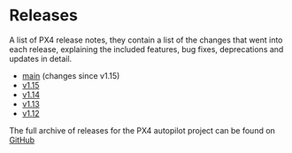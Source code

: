 # Releases

A list of PX4 release notes, they contain a list of the changes that went into each release, explaining the included features, bug fixes, deprecations and updates in detail.

- [main](../releases/main.md) (changes since v1.15)
- [v1.15](../releases/1.15.md) <Badge type="warning" text="Beta"/>
- [v1.14](../releases/1.14.md) <Badge type="info" text="Stable"/>
- [v1.13](../releases/1.13.md)
- [v1.12](../releases/1.12.md)

The full archive of releases for the PX4 autopilot project can be found on [GitHub](https://github.com/PX4/PX4-Autopilot/releases)
